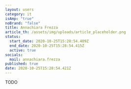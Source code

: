 ```yaml
---
layout: users
category: it
isAmp: "true"
noBrand: "false"
title: Annachiara Frezza
article_th: /assets/img/uploads/article_placeholder.png
status:
  start_date: 2020-10-25T15:28:54.409Z
  end_date: 2020-10-25T15:28:54.415Z
  active: true
socials:
  mail: annachiara.frezza
published: true
date: 2020-10-25T15:28:54.421Z
---
```

TODO